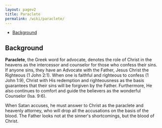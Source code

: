 ```yaml
---
layout: pagev2
title: Paraclete
permalink: /wiki/paraclete/
---
```

- [Background](#background)

## Background

**Paraclete**, the Greek word for advocate, denotes the role of Christ in the heavens as the intercessor and counselor for those who confess their sins. If anyone sins, they have an Advocate with the Father, Jesus Christ the Righteous (1 John 2:1). When one is faithful and righteous to confess (1 John 1:9), Christ with His redemption and righteousness as the basis guarantees that their sins will be forgiven by the Father. Furthermore, He also continues to comfort and guide the believers as the wonderful Counselor (Isa. 9:6).

When Satan accuses, he must answer to Christ as the paraclete and heavenly attorney, who will drop all the accusations on the basis of the blood. 
The Father looks not at the sinner's shortcomings, but the blood of Christ. 